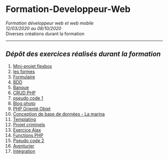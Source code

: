 # Formation-Developpeur-Web
*Formation développeur web et web mobile*  
*12/03/2020 au 08/10/2020*  
Diverses créations durant la formation  

------------------------------------
## *Dépôt des exercices réalisés durant la formation*  

1. [Mini-projet flexbox](https://github.com/srhtgngr/Formation-Developpeur-Web/tree/master/01_flexbox1)  
2. [les formes](https://github.com/srhtgngr/Formation-Developpeur-Web/tree/master/02_les_formes)  
3. [Formulaire](https://github.com/srhtgngr/Formation-Developpeur-Web/tree/master/03_formulaire_vardump)   
4. [BDD](https://github.com/srhtgngr/Formation-Developpeur-Web/tree/master/04_BDD)  
5. [Banque](https://github.com/srhtgngr/Formation-Developpeur-Web/tree/master/05_banque)  
6. [CRUD PHP](https://github.com/srhtgngr/Formation-Developpeur-Web/tree/master/06_CRUD_PHP)  
7. [pseudo code 1](https://github.com/srhtgngr/Formation-Developpeur-Web/tree/master/07_pseudo_code1)  
8. [Blog photo](https://github.com/srhtgngr/Formation-Developpeur-Web/tree/master/08_blog_photo)  
9. [PHP Orienté Objet](https://github.com/srhtgngr/Formation-Developpeur-Web/tree/master/09_poo)  
10. [Conception de base de données - La marina](https://github.com/srhtgngr/Formation-Developpeur-Web/tree/master/10_la_marina)  
11. [Templating](https://github.com/srhtgngr/Formation-Developpeur-Web/tree/master/11_templating)  
12. [Projet criminels](https://github.com/srhtgngr/Formation-Developpeur-Web/tree/master/12_criminels)  
13. [Exercice Ajax](https://github.com/srhtgngr/Formation-Developpeur-Web/tree/master/13_exo_ajax)  
14. [Functions PHP](https://github.com/srhtgngr/Formation-Developpeur-Web/tree/master/14_fonctions_php)  
15. [Pseudo code 2](https://github.com/srhtgngr/Formation-Developpeur-Web/tree/master/15%20_pseudo_code2/exercie_pseudo_code_serhat2)  
16. [Aventurier](https://github.com/srhtgngr/Formation-Developpeur-Web/tree/master/16_aventurier)  
17. [Intégration](https://github.com/srhtgngr/Formation-Developpeur-Web/tree/master/17_exercice_integration)  

